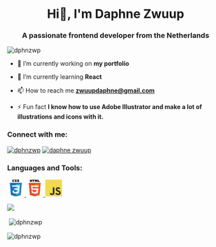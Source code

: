 <h1 align="center">Hi👋, I'm Daphne Zwuup</h1>
<h3 align="center">A passionate frontend developer from the Netherlands</h3>

<p align="left"> <img src="https://komarev.com/ghpvc/?username=dphnzwp&label=Profile%20views&color=0e75b6&style=flat" alt="dphnzwp" /> </p>

- 🔭 I’m currently working on **my portfolio**

- 🌱 I’m currently learning **React**

- 📫 How to reach me **zwuupdaphne@gmail.com**

- ⚡ Fun fact **I know how to use Adobe Illustrator and make a lot of illustrations and icons with it.**

<h3 align="left">Connect with me:</h3>
<p align="left">
<a href="https://codepen.io/dphnzwp" target="blank"><img align="center" src="https://raw.githubusercontent.com/rahuldkjain/github-profile-readme-generator/master/src/images/icons/Social/codepen.svg" alt="dphnzwp" height="30" width="40" /></a>
<a href="https://linkedin.com/in/daphne zwuup" target="blank"><img align="center" src="https://raw.githubusercontent.com/rahuldkjain/github-profile-readme-generator/master/src/images/icons/Social/linked-in-alt.svg" alt="daphne zwuup" height="30" width="40" /></a>
</p>

<h3 align="left">Languages and Tools:</h3>
<p align="left"> <a href="https://www.w3schools.com/css/" target="_blank" rel="noreferrer"> <img src="https://raw.githubusercontent.com/devicons/devicon/master/icons/css3/css3-original-wordmark.svg" alt="css3" width="40" height="40"/> </a> <a href="https://www.w3.org/html/" target="_blank" rel="noreferrer"> <img src="https://raw.githubusercontent.com/devicons/devicon/master/icons/html5/html5-original-wordmark.svg" alt="html5" width="40" height="40"/> </a> <a href="https://developer.mozilla.org/en-US/docs/Web/JavaScript" target="_blank" rel="noreferrer"> <img src="https://raw.githubusercontent.com/devicons/devicon/master/icons/javascript/javascript-original.svg" alt="javascript" width="40" height="40"/> </a> </p>

<img src="https://github-readme-stats.vercel.app/api/top-langs?username=dphnzwp"/>

<p>&nbsp;<img align="center" src="https://github-readme-stats.vercel.app/api?username=dphnzwp&show_icons=true&locale=en" alt="dphnzwp" /></p>

<p><img align="center" src="https://github-readme-streak-stats.herokuapp.com/?user=dphnzwp&" alt="dphnzwp" /></p>
